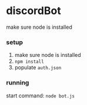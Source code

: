 # discordBot

make sure node is installed
### setup
1. make sure node is installed
2.  ```npm install```
3. populate `auth.json`
### running
start command:
```node bot.js```
